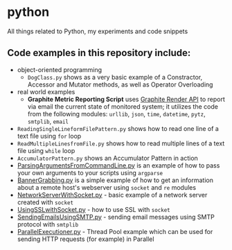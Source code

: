 # python
All things related to Python, my experiments and code snippets

## Code examples in this repository include:

* object-oriented programming
    - `DogClass.py` shows as a very basic example of a Constractor, Accessor and Mutator methods, as well as Operator Overloading
* real world examples
    - **Graphite Metric Reporting Script** uses [Graphite Render API] to report via email the current state of monitored system; it utilizes the code from the following modules: `urllib`, `json`, `time`, `datetime`, `pytz`, `smtplib`, `email`
* `ReadingSingleLineformFilePattern.py` shows how to read one line of a text file using `for` loop
* `ReadMultipleLinesfromFile.py` shows how to read multiple lines of a text file using `while` loop
* `AccumulatorPattern.py` shows an Accumulator Pattern in action
* [ParsingArgumentsFromCommandLine.py] is an example of how to pass your own arguments to your scripts using `argparse`
* [BannerGrabbing.py] is a simple example of how to get an information about a remote host's webserver using `socket` and `re` modules
* [NetworkServerWithSocket.py] - basic example of a network server created with `socket`
* [UsingSSLwithSocket.py] - how to use SSL with `socket`
* [SendingEmailsUsingSMTP.py] - sending email messages using SMTP protocol with `smtplib`
* [ParallelExecutioner.py] - Thread Pool example which can be used for sending HTTP requests (for example) in Parallel 

[Graphite Render API]: <http://graphite.readthedocs.org/en/latest/render_api.html>
[ParsingArgumentsFromCommandLine.py]: <https://github.com/m-a-ge/python/blob/master/ParsingArgumentsFromCommandLine.py>
[BannerGrabbing.py]: ./BannerGrabbing.py
[NetworkServerWithSocket.py]: ./NetworkServerWithSocket.py
[UsingSSLwithSocket.py]: ./UsingSSLwithSocket.py
[SendingEmailsUsingSMTP.py]: ./SendingEmailsUsingSMTP.py
[ParallelExecutioner.py]: ./threading_example/ParallelExecutioner.py